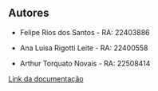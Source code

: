 
## Autores

- Felipe Rios dos Santos - RA: 22403886

- Ana Luisa Rigotti Leite - RA: 22400558

- Arthur Torquato Novais - RA: 22508414 

[Link da documentação]([https://docs.google.com/document/d/1zQ6hmow7jbYcGcc9DAYuJLumh8l8INPJvv7pkLTEhR8/edit?usp=sharing](https://docs.google.com/document/d/1MFPvFBDTt4NRiHc5INQPacMWeie6anq6L37A4Joytlk/edit?usp=sharing))
